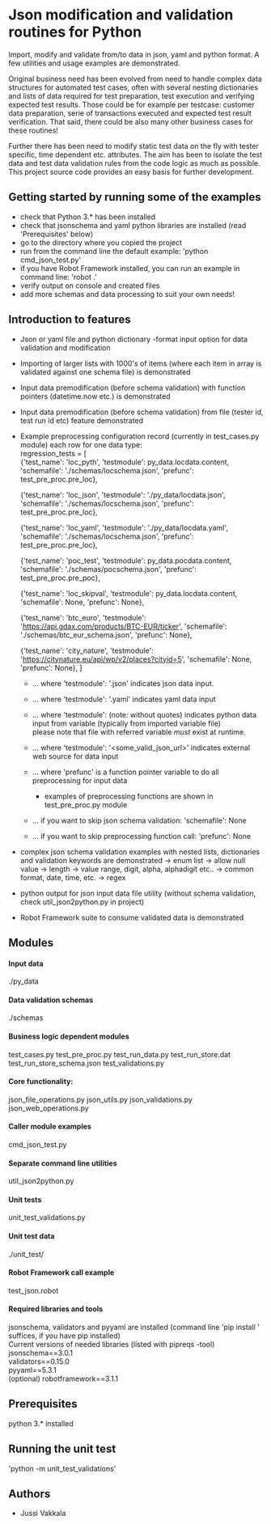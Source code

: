 # Json modification and validation routines for Python

Import, modify and validate from/to data in json, yaml and python format.
A few utilities and usage examples are demonstrated.

Original business need has been evolved from need to handle complex data structures for automated test cases, often 
with several nesting dictionaries and lists of data required for test preparation, test execution and verifying expected test results. 
Those could be for example per testcase:
customer data preparation, serie of transactions executed and expected test result verification.
That said, there could be also many other business cases for these routines!

Further there has been need to modify static test data on the fly with tester specific, time dependent etc. attributes.
The aim has been to isolate the test data and test data validation rules from the code logic as much as possible.
This project source code provides an easy basis for further development.

## Getting started by running some of the examples

- check that Python 3.* has been installed
- check that jsonschema and yaml python libraries are installed (read 'Prerequisites' below) 
- go to the directory where you copied the project
- run from the command line the default example: 'python cmd_json_test.py'
- if you have Robot Framework installed, you can run an example in command line: 'robot .'
- verify output on console and created files
- add more schemas and data processing to suit your own needs!

## Introduction to features

- Json or yaml file and python dictionary -format input option for data validation  and modification  
- Importing of larger lists with 1000's of items (where each item in array is validated against one schema file) is demonstrated  
- Input data premodification (before schema validation) with function pointers (datetime.now etc.) is demonstrated  
- Input data premodification (before schema validation) from file  (tester id, test run id etc) feature demonstrated  
- Example preprocessing configuration record (currently in test_cases.py module) each row for one data type:  
regression_tests = [  
     {'test_name': 'loc_pyth',    'testmodule': py_data.locdata.content,  'schemafile': './schemas/locschema.json', 'prefunc': test_pre_proc.pre_loc},
                                                                         
    {'test_name': 'loc_json',    'testmodule': './py_data/locdata.json', 'schemafile': './schemas/locschema.json', 'prefunc': test_pre_proc.pre_loc},
    
    {'test_name': 'loc_yaml',    'testmodule': './py_data/locdata.yaml', 'schemafile': './schemas/locschema.json', 'prefunc': test_pre_proc.pre_loc},
    
    {'test_name': 'poc_test',    'testmodule': py_data.pocdata.content,  'schemafile': './schemas/pocschema.json', 'prefunc': test_pre_proc.pre_poc},
    
    {'test_name': 'loc_skipval', 'testmodule': py_data.locdata.content,  'schemafile':  None, 'prefunc': None},
     
    {'test_name': 'btc_euro',    'testmodule': 'https://api.gdax.com/products/BTC-EUR/ticker', 'schemafile': './schemas/btc_eur_schema.json', 'prefunc': None},
    
    {'test_name': 'city_nature', 'testmodule': 'https://citynature.eu/api/wp/v2/places?cityid=5', 'schemafile': None, 'prefunc': None},
]  
    * ... where 'testmodule': '<somefile>.json' indicates json data input. 
    * ... where 'testmodule': '<somefile>.yaml' indicates yaml data input  
	* ... where 'testmodule': <somevar> (note: without quotes) indicates python data input from variable (typically from imported variable file)  
	please note that file with referred variable *must* exist at runtime.
    * ... where 'testmodule': '<some_valid_json_url>' indicates external web source for data input 
	
    * ... where 'prefunc' is a function pointer variable to do all preprocessing for input data     
      * examples of preprocessing functions are shown in test_pre_proc.py module
    * ... if you want to skip json schema validation:  'schemafile': None
    * ... if you want to skip preprocessing function call: 'prefunc': None 
  
- complex json schema validation examples with nested lists, dictionaries and validation keywords are demonstrated
    -> enum list
    -> allow null value
    -> length
    -> value range, digit, alpha, alphadigit etc..
    -> common format, date, time, etc.
    -> regex

- python output for json input data file utility (without schema validation, check util_json2python.py in project)

- Robot Framework suite to consume validated data is demonstrated

## Modules

#### Input data
./py_data

#### Data validation schemas
./schemas  

#### Business logic dependent modules
test_cases.py
test_pre_proc.py
test_run_data.py
test_run_store.dat
test_run_store_schema.json
test_validations.py

#### Core functionality:
json_file_operations.py
json_utils.py
json_validations.py
json_web_operations.py

#### Caller module examples
cmd_json_test.py

#### Separate command line utilities
util_json2python.py

#### Unit tests
unit_test_validations.py

#### Unit test data
./unit_test/

#### Robot Framework call example
test_json.robot

#### Required libraries and tools
jsonschema, validators and pyyaml are installed (command line 'pip install <library>' suffices, if you have pip installed)  
Current versions of needed libraries (listed with pipreqs -tool)  
jsonschema==3.0.1  
validators==0.15.0  
pyyaml==5.3.1  
(optional) robotframework==3.1.1

## Prerequisites

python 3.* installed  

## Running the unit test

'python -m unit_test_validations'

## Authors

* Jussi Vakkala 


